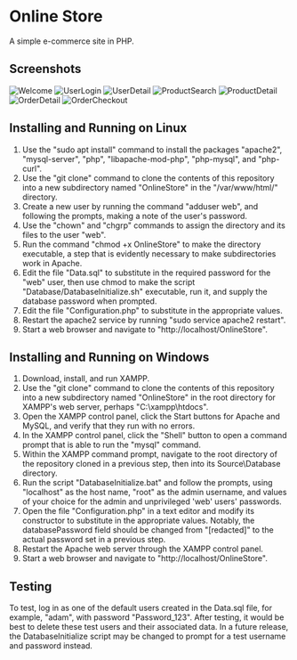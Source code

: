 Online Store
============

A simple e-commerce site in PHP.

Screenshots
-----------

![Welcome](/Screenshots/Screenshot-Welcome.png?raw=true "Welcome")
![UserLogin](/Screenshots/Screenshot-UserLogin.png?raw=true "User Login")
![UserDetail](/Screenshots/Screenshot-UserDetail.png?raw=true "User Detail")
![ProductSearch](/Screenshots/Screenshot-ProductSearch.png?raw=true "Product Search")
![ProductDetail](/Screenshots/Screenshot-ProductDetail.png?raw=true "Product Detail")
![OrderDetail](/Screenshots/Screenshot-OrderDetail.png?raw=true "Order Detail")
![OrderCheckout](/Screenshots/Screenshot-OrderCheckout.png?raw=true "Order Checkout")


Installing and Running on Linux
-------------------------------

1. Use the "sudo apt install" command to install the packages "apache2", "mysql-server", "php", "libapache-mod-php", "php-mysql", and "php-curl".
2. Use the "git clone" command to clone the contents of this repository into a new subdirectory named "OnlineStore" in the "/var/www/html/" directory.
3. Create a new user by running the command "adduser web", and following the prompts, making a note of the user's password.
4. Use the "chown" and "chgrp" commands to assign the directory and its files to the user "web".
5. Run the command "chmod +x OnlineStore" to make the directory executable, a step that is evidently necessary to make subdirectories work in Apache.
6. Edit the file "Data.sql" to substitute in the required password for the "web" user, then use chmod to make the script "Database/DatabaseInitialize.sh" executable, run it, and supply the database password when prompted.
7. Edit the file "Configuration.php" to substitute in the appropriate values.
8. Restart the apache2 service by running "sudo service apache2 restart".
9. Start a web browser and navigate to "http://localhost/OnlineStore".

Installing and Running on Windows
---------------------------------
1. Download, install, and run XAMPP.
2. Use the "git clone" command to clone the contents of this repository into a new subdirectory named "OnlineStore" in the root directory for XAMPP's web server, perhaps "C:\xampp\htdocs".
3. Open the XAMPP control panel, click the Start buttons for Apache and MySQL, and verify that they run with no errors.
4. In the XAMPP control panel, click the "Shell" button to open a command prompt that is able to run the "mysql" command.
5. Within the XAMPP command prompt, navigate to the root directory of the repository cloned in a previous step, then into its Source\Database directory.
6. Run the script "DatabaseInitialize.bat" and follow the prompts, using "localhost" as the host name, "root" as the admin username, and values of your choice for the admin and unprivileged 'web' users' passwords.
7. Open the file "Configuration.php" in a text editor and modify its constructor to substitute in the appropriate values.  Notably, the databasePassword field should be changed from "[redacted]" to the actual password set in a previous step.
8. Restart the Apache web server through the XAMPP control panel.
9. Start a web browser and navigate to "http://localhost/OnlineStore".

Testing
-------
To test, log in as one of the default users created in the Data.sql file, for example, "adam", with password "Password_123".  After testing, it would be best to delete these test users and their associated data.  In a future release, the DatabaseInitialize script may be changed to prompt for a test username and password instead.